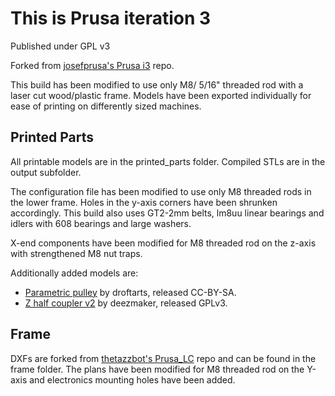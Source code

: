 # This is Prusa iteration 3
Published under GPL v3

Forked from [josefprusa's Prusa i3](https://github.com/josefprusa/Prusa3/) repo.

This build has been modified to use only M8/ 5/16" threaded rod with a laser cut wood/plastic frame. Models have been exported individually for ease of printing on differently sized machines.

Printed Parts
-------------

All printable models are in the printed_parts folder. Compiled STLs are in the output subfolder.

The configuration file has been modified to use only M8 threaded rods in the lower frame. Holes in the y-axis corners have been shrunken accordingly. This build also uses GT2-2mm belts, lm8uu linear bearings and idlers with 608 bearings and large washers.

X-end components have been modified for M8 threaded rod on the z-axis with strengthened M8 nut traps.

Additionally added models are:

 * [Parametric pulley](https://www.thingiverse.com/thing:16627) by droftarts, released CC-BY-SA.
 * [Z half coupler v2](https://www.thingiverse.com/thing:22422) by deezmaker, released GPLv3.

Frame
-----

DXFs are forked from [thetazzbot's Prusa_LC](https://github.com/thetazzbot/Prusa3_LC) repo and can be found in the frame folder. The plans have been modified for M8 threaded rod on the Y-axis and electronics mounting holes have been added.

